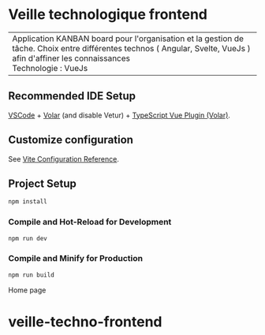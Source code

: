 # Veille technologique frontend

<table>
<tr>
<td>
  Application KANBAN board pour l'organisation et la gestion de tâche. Choix entre différentes technos ( Angular, Svelte, VueJs ) afin d'affiner les connaissances
  <br />
  Technologie : VueJs 
</td>
</tr>
</table>

## Recommended IDE Setup

[VSCode](https://code.visualstudio.com/) + [Volar](https://marketplace.visualstudio.com/items?itemName=Vue.volar) (and disable Vetur) + [TypeScript Vue Plugin (Volar)](https://marketplace.visualstudio.com/items?itemName=Vue.vscode-typescript-vue-plugin).

## Customize configuration

See [Vite Configuration Reference](https://vitejs.dev/config/).

## Project Setup

```sh
npm install
```

### Compile and Hot-Reload for Development

```sh
npm run dev
```

### Compile and Minify for Production

```sh
npm run build
```


Home page



# veille-techno-frontend
